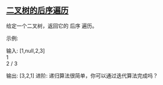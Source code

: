 ## [二叉树的后序遍历](https://leetcode-cn.com/leetbook/read/data-structure-binary-tree/xebrb2/)

给定一个二叉树，返回它的 后序 遍历。

示例:

输入: [1,null,2,3]  
   1
    \
     2
    /
   3 

输出: [3,2,1]
进阶: 递归算法很简单，你可以通过迭代算法完成吗？
